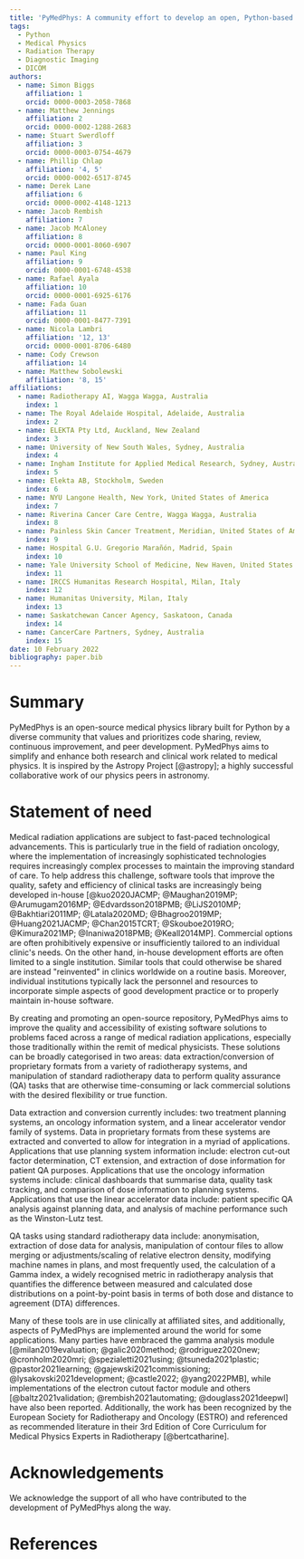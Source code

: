 ```yaml
---
title: 'PyMedPhys: A community effort to develop an open, Python-based standard library for medical physics applications'
tags:
  - Python
  - Medical Physics
  - Radiation Therapy
  - Diagnostic Imaging
  - DICOM
authors:
  - name: Simon Biggs
    affiliation: 1
    orcid: 0000-0003-2058-7868
  - name: Matthew Jennings
    affiliation: 2
    orcid: 0000-0002-1288-2683
  - name: Stuart Swerdloff
    affiliation: 3
    orcid: 0000-0003-0754-4679
  - name: Phillip Chlap
    affiliation: '4, 5'
    orcid: 0000-0002-6517-8745
  - name: Derek Lane
    affiliation: 6
    orcid: 0000-0002-4148-1213
  - name: Jacob Rembish
    affiliation: 7
  - name: Jacob McAloney
    affiliation: 8
    orcid: 0000-0001-8060-6907
  - name: Paul King
    affiliation: 9
    orcid: 0000-0001-6748-4538
  - name: Rafael Ayala
    affiliation: 10
    orcid: 0000-0001-6925-6176
  - name: Fada Guan
    affiliation: 11
    orcid: 0000-0001-8477-7391
  - name: Nicola Lambri
    affiliation: '12, 13'
    orcid: 0000-0001-8706-6480
  - name: Cody Crewson
    affiliation: 14
  - name: Matthew Sobolewski
    affiliation: '8, 15'
affiliations:
  - name: Radiotherapy AI, Wagga Wagga, Australia
    index: 1
  - name: The Royal Adelaide Hospital, Adelaide, Australia
    index: 2
  - name: ELEKTA Pty Ltd, Auckland, New Zealand
    index: 3
  - name: University of New South Wales, Sydney, Australia
    index: 4
  - name: Ingham Institute for Applied Medical Research, Sydney, Australia
    index: 5
  - name: Elekta AB, Stockholm, Sweden
    index: 6
  - name: NYU Langone Health, New York, United States of America
    index: 7
  - name: Riverina Cancer Care Centre, Wagga Wagga, Australia
    index: 8
  - name: Painless Skin Cancer Treatment, Meridian, United States of America
    index: 9
  - name: Hospital G.U. Gregorio Marañón, Madrid, Spain
    index: 10
  - name: Yale University School of Medicine, New Haven, United States of America
    index: 11
  - name: IRCCS Humanitas Research Hospital, Milan, Italy
    index: 12
  - name: Humanitas University, Milan, Italy
    index: 13
  - name: Saskatchewan Cancer Agency, Saskatoon, Canada
    index: 14
  - name: CancerCare Partners, Sydney, Australia
    index: 15
date: 10 February 2022
bibliography: paper.bib
---
```


# Summary

PyMedPhys is an open-source medical physics library built for Python by a
diverse community that values and prioritizes code sharing, review,
continuous improvement, and peer development. PyMedPhys aims to simplify
and enhance both research and clinical work related to medical physics. It
is inspired by the Astropy Project [@astropy]; a highly successful
collaborative work of our physics peers in astronomy.

# Statement of need

Medical radiation applications are subject to fast-paced technological
advancements. This is particularly true in the field of radiation oncology,
where the implementation of increasingly sophisticated technologies requires
increasingly complex processes to maintain the improving standard of care. To
help address this challenge, software tools that improve the quality, safety
and efficiency of clinical tasks are increasingly being developed in-house
[@kuo2020JACMP; @Maughan2019MP; @Arumugam2016MP; @Edvardsson2018PMB; @LiJS2010MP;
@Bakhtiari2011MP; @Latala2020MD; @Bhagroo2019MP; @Huang2021JACMP; @Chan2015TCRT;
@Skouboe2019RO; @Kimura2021MP; @Inaniwa2018PMB; @Keall2014MP].
Commercial options are often prohibitively expensive or insufficiently tailored
to an individual clinic's needs. On the other hand, in-house development
efforts are often limited to a single institution. Similar tools that could
otherwise be shared are instead "reinvented" in clinics worldwide on a routine
basis. Moreover, individual institutions typically lack the personnel and
resources to incorporate simple aspects of good development practice or to
properly maintain in-house software.

By creating and promoting an open-source repository, PyMedPhys aims to improve
the quality and accessibility of existing software solutions to problems faced
across a range of medical radiation applications, especially those
traditionally within the remit of medical physicists. These solutions can be
broadly categorised in two areas: data extraction/conversion of proprietary
formats from a variety of radiotherapy systems, and manipulation of standard
radiotherapy data to perform quality assurance (QA) tasks that are otherwise
time-consuming or lack commercial solutions with the desired flexibility or
true function.

Data extraction and conversion currently includes: two treatment planning
systems, an oncology information system, and a linear accelerator vendor
family of systems. Data in proprietary formats from these systems are
extracted and converted to allow for integration in a myriad of applications.
Applications that use planning system information include: electron cut-out
factor determination, CT extension, and extraction of dose information for
patient QA purposes. Applications that use the oncology information systems
include: clinical dashboards that summarise data, quality task tracking, and
comparison of dose information to planning systems. Applications that use the
linear accelerator data include: patient specific QA analysis against planning
data, and analysis of machine performance such as the Winston-Lutz test.

QA tasks using standard radiotherapy data include: anonymisation, extraction
of dose data for analysis, manipulation of contour files to allow merging or
adjustments/scaling of relative electron density, modifying machine names
in plans, and most frequently used, the calculation of a Gamma index, a widely
recognised metric in radiotherapy analysis that quantifies the difference
between measured and calculated dose distributions on a point-by-point basis
in terms of both dose and distance to agreement (DTA) differences.

Many of these tools are in use clinically at affiliated sites, and
additionally, aspects of PyMedPhys are implemented around the world for some
applications. Many parties have embraced the gamma analysis module
[@milan2019evaluation; @galic2020method; @rodriguez2020new; @cronholm2020mri;
@spezialetti2021using; @tsuneda2021plastic; @pastor2021learning;
@gajewski2021commissioning; @lysakovski2021development; @castle2022; @yang2022PMB],
while implementations of the electron cutout factor module and others
[@baltz2021validation; @rembish2021automating; @douglass2021deepwl] have also
been reported. Additionally, the work has been recognized by the European
Society for Radiotherapy and Oncology (ESTRO) and referenced as recommended
literature in their 3rd Edition of Core Curriculum for Medical Physics Experts
in Radiotherapy [@bertcatharine].

# Acknowledgements

We acknowledge the support of all who have contributed to the development of
PyMedPhys along the way.

# References
